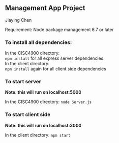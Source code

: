 ## Management App Project

Jiaying Chen

Requirement:
Node package management 6.7 or later

### To install all dependencies: <br>
In the CISC4900 directory: <br>
`npm install` for all express server dependencies <br>
In the client directory: <br>
`npm install` again for all client side dependencies

### To start server
**Note: this will run on localhost:5000**

In the CISC4900 directory: `node Server.js` 

### To start client side
**Note: this will run on localhost:3000**

In the client directory: `npm start` 
